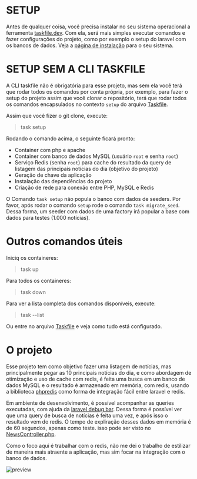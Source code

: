 # SETUP
Antes de qualquer coisa, você precisa instalar no seu sistema operacional a ferramenta [taskfile.dev](https://taskfile.dev/). Com ela, será mais simples executar comandos e fazer configurações do projeto, como por exemplo o setup do laravel com os bancos de dados. Veja a [página de instalação](https://taskfile.dev/installation/) para o seu sistema.

# SETUP SEM A CLI TASKFILE
A CLI taskfile não é obrigatória para esse projeto, mas sem ela você terá que rodar todos os comandos por conta própria, por exemplo, para fazer o setup do projeto assim que você clonar o repositório, terá que rodar todos os comandos encapsulados no contexto ```setup``` do arquivo [Taskfile](./Taskfile.yml).

Assim que você fizer o git clone, execute:
> task setup

Rodando o comando acima, o seguinte ficará pronto:
- Container com php e apache
- Container com banco de dados MySQL (usuário ```root``` e senha ```root```)
- Serviço Redis (senha ```root```) para cache do resultado da query de listagem das principais notícias do dia (objetivo do projeto)
- Geração de chave da aplicação
- Instalação das dependências do projeto
- Criação de rede para conexão entre PHP, MySQL e Redis

O Comando ```task setup``` não popula o banco com dados de seeders. Por favor, após rodar o comando ```setup``` rode o comando ```task migrate_seed```. Dessa forma, um seeder com dados de uma factory irá popular a base com dados para testes (1.000 notícias).

# Outros comandos úteis

Iniciq os containeres:
> task up

Para todos os containeres:
> task down

Para ver a lista completa dos comandos disponíveis, execute:
> task --list

Ou entre no arquivo [Taskfile](./Taskfile.yml) e veja como tudo está configurado.

# O projeto

Esse projeto tem como objetivo fazer uma listagem de notícias, mas principalmente pegar as 10 principais notícias do dia, e como abordagem de otimização e uso de cache com redis, é feita uma busca em um banco de dados MySQL e o resultado é armazenado em memória, com redis, usando a biblioteca [phpredis](https://github.com/phpredis/phpredis) como forma de integração fácil entre laravel e redis.

Em ambiente de desenvolvimento, é possível acompanhar as queries executadas, com ajuda da [laravel debug bar](https://laraveldebugbar.com/). Dessa forma é possível ver que uma query de busca de notícias é feita uma vez, e após isso o resultado vem do redis.
O tempo de expliração desses dados em memória é de 60 segundos, apenas como teste. isso pode ser visto no [NewsController.php](./src/app/Modules/News/Controllers/NewsController.php).

Como o foco aqui é trabalhar com o redis, não me dei o trabalho de estilizar de maneira mais atraente a aplicação, mas sim focar na integração com o banco de dados.

<img src="https://prnt.sc/kEAtdfpCtE-0" alt="preview" />
